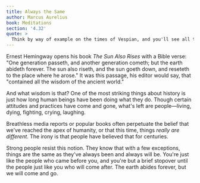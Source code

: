 ```yaml
---
title: Always the Same
author: Marcus Aurelius
book: Meditations
section: '4.32'
quote: >
  Think by way of example on the times of Vespian, and you'll see all these things: marrying, raising children, falling ill, dying, ways holiday feasts, commerce, farming, flattering, pretending, suspecting, scheming, praying that others die, grumbling over one's lot, falling in love, amassing fortunes, lusting after office and power. Now that life of theirs is dead and gone...the times of Trajan, again the same...
---
```


Ernest Hemingway opens his book _The Sun Also Rises_ with a Bible verse: "One generation passeth, and another generation cometh; but the earth abideth forever. The sun also riseth, and the sun goeth down, and reseteth to the place where he arose." It was this passage, his editor would say, that "contained all the wisdom of the ancient world."

And what wisdom is that? One of the most striking things about history is just how long human beings have been doing what they do. Though certain attitudes and practices have come and gone, what's left are people—living, dying, fighting, crying, laughing.

Breathless media reports or popular books often perpetuate the belief that we've reached the apex of humanity, or that this time, things _really are different_. The irony is that people have believed that for centuries.

Strong people resist this notion. They know that with a few exceptions, things are the same as they've always been and always will be. You're just like the people who came before you, and you're but a brief stopover until the people just like you who will come after. The earth abides forever, but we will come and go.
